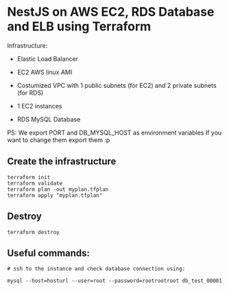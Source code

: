 # NestJS on AWS EC2, RDS Database and ELB using Terraform

Infrastructure:

- Elastic Load Balancer

- EC2 AWS linux AMI

- Costumized VPC with 1 public subnets (for EC2) and 2 private subnets (for RDS)

- 1 EC2 instances 

- RDS MySQL Database 

PS: We export PORT and DB_MYSQL_HOST as environment variables If you want to change them export them :p

## Create the infrastructure
```
terraform init
terraform validate
terraform plan -out myplan.tfplan
terraform apply "myplan.tfplan"
```

## Destroy 
```
terraform destroy
```

## Useful commands:

```
# ssh to the instance and check database connection using:

mysql --host=hosturl --user=root --password=rootrootroot db_test_00001
```
